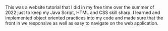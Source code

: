 This was a website tutorial that I did in my free time over the summer of 2022 just to keep my Java Script, HTML and CSS skill sharp. I learned and implemented object oriented practices into my code and made sure that the front in we responsive as well as easy to navigate on the web application. 

